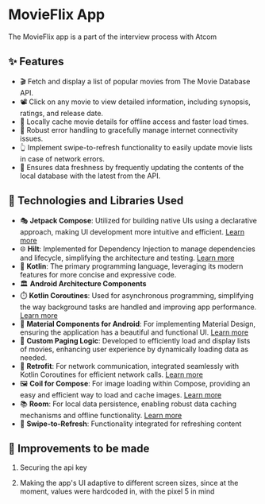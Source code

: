 # MovieFlix App

The MovieFlix app is a part of the interview process with Atcom

## ✨ Features

- 🎬 Fetch and display a list of popular movies from The Movie Database API.
- 📽️ Click on any movie to view detailed information, including synopsis, ratings, and release date.
- 💾 Locally cache movie details for offline access and faster load times.
- 🚫 Robust error handling to gracefully manage internet connectivity issues.
- 👆 Implement swipe-to-refresh functionality to easily update movie lists in case of network errors.
- 🔄 Ensures data freshness by frequently updating the contents of the local database with the latest from the API.

## 🚀 Technologies and Libraries Used

- 🎭 **Jetpack Compose**: Utilized for building native UIs using a declarative approach, making UI development more intuitive and efficient. [Learn more](https://developer.android.com/jetpack/compose)
- 🌐 **Hilt**: Implemented for Dependency Injection to manage dependencies and lifecycle, simplifying the architecture and testing. [Learn more](https://developer.android.com/training/dependency-injection/hilt-android)
- 🚀 **Kotlin**: The primary programming language, leveraging its modern features for more concise and expressive code.
- 🏛️ **Android Architecture Components**
- ⏱️ **Kotlin Coroutines**: Used for asynchronous programming, simplifying the way background tasks are handled and improving app performance. [Learn more](https://kotlinlang.org/docs/coroutines-overview.html)
- 🎨 **Material Components for Android**: For implementing Material Design, ensuring the application has a beautiful and functional UI. [Learn more](https://material.io/develop/android/docs/getting-started/)
- 🔄 **Custom Paging Logic**: Developed to efficiently load and display lists of movies, enhancing user experience by dynamically loading data as needed.
- 📡 **Retrofit**: For network communication, integrated seamlessly with Kotlin Coroutines for efficient network calls. [Learn more](https://square.github.io/retrofit/)
- 🖼️ **Coil for Compose**: For image loading within Compose, providing an easy and efficient way to load and cache images. [Learn more](https://coil-kt.github.io/coil/compose/)
- 📚 **Room**: For local data persistence, enabling robust data caching mechanisms and offline functionality. [Learn more](https://developer.android.com/training/data-storage/room)
- 🔄 **Swipe-to-Refresh**: Functionality integrated for refreshing content

## 🔮 Improvements to be made

1. Securing the api key

2. Making the app's UI adaptive to different screen sizes, since at the moment, values were hardcoded in, with the pixel 5 in mind
